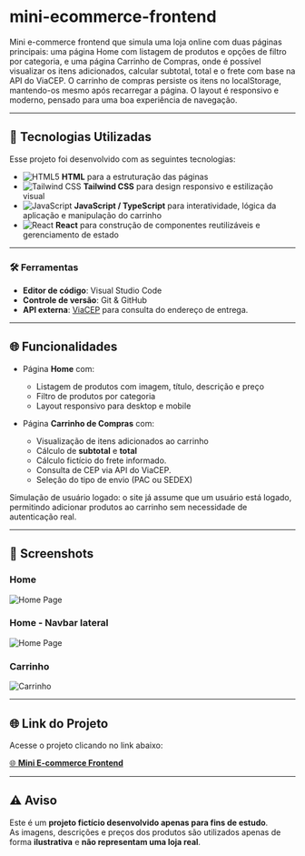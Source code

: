 # mini-ecommerce-frontend
Mini e-commerce frontend que simula uma loja online com duas páginas principais: uma página Home com listagem de produtos e opções de filtro por categoria, e uma página Carrinho de Compras, onde é possível visualizar os itens adicionados, calcular subtotal, total e o frete com base na API do ViaCEP. O carrinho de compras persiste os itens no localStorage, mantendo-os mesmo após recarregar a página. O layout é responsivo e moderno, pensado para uma boa experiência de navegação.

---

## 🚀 Tecnologias Utilizadas

Esse projeto foi desenvolvido com as seguintes tecnologias:

- ![HTML5](https://img.shields.io/badge/HTML5-%23E34F26.svg?style=flat-square&logo=html5&logoColor=white) **HTML** para a estruturação das páginas  
- ![Tailwind CSS](https://img.shields.io/badge/Tailwind_CSS-%2338B2AC.svg?style=flat-square&logo=tailwind-css&logoColor=white) **Tailwind CSS** para design responsivo e estilização visual  
- ![JavaScript](https://img.shields.io/badge/JavaScript-%23F7DF1E.svg?style=flat-square&logo=javascript&logoColor=white) **JavaScript / TypeScript** para interatividade, lógica da aplicação e manipulação do carrinho  
- ![React](https://img.shields.io/badge/React-%2320232a.svg?style=flat-square&logo=react&logoColor=%2361DAFB) **React** para construção de componentes reutilizáveis e gerenciamento de estado

---

### 🛠️ Ferramentas

- **Editor de código**: Visual Studio Code  
- **Controle de versão**: Git & GitHub  
- **API externa**: [ViaCEP](https://viacep.com.br/) para consulta do endereço de entrega.

---

## 🌐 Funcionalidades

- Página **Home** com:
  - Listagem de produtos com imagem, título, descrição e preço  
  - Filtro de produtos por categoria  
  - Layout responsivo para desktop e mobile  

- Página **Carrinho de Compras** com:
  - Visualização de itens adicionados ao carrinho  
  - Cálculo de **subtotal** e **total**
  - Cálculo fictício do frete informado. 
  - Consulta de CEP via API do ViaCEP.
  - Seleção do tipo de envio (PAC ou SEDEX)

Simulação de usuário logado: o site já assume que um usuário está logado, permitindo adicionar produtos ao carrinho sem necessidade de autenticação real.

---

## 📸 Screenshots

### Home
![Home Page](https://i.imgur.com/b8IjrAK.png)

### Home - Navbar lateral
![Home Page](https://i.imgur.com/0KTjxn4.png)

### Carrinho
![Carrinho](https://i.imgur.com/6fHjOel.png)

---

## 🌐 Link do Projeto

Acesse o projeto clicando no link abaixo:

[🌐 **Mini E-commerce Frontend**](https://mini-ecommerce-frontend-three.vercel.app/)

--- 

## ⚠️ Aviso

Este é um **projeto fictício desenvolvido apenas para fins de estudo**.  
As imagens, descrições e preços dos produtos são utilizados apenas de forma **ilustrativa** e **não representam uma loja real**.

